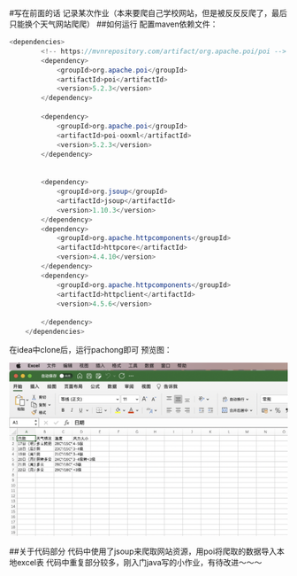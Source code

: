 #写在前面的话
记录某次作业（本来要爬自己学校网站，但是被反反反爬了，最后只能换个天气网站爬爬）
##如何运行
配置maven依赖文件：
```java
<dependencies>
        <!-- https://mvnrepository.com/artifact/org.apache.poi/poi -->
        <dependency>
            <groupId>org.apache.poi</groupId>
            <artifactId>poi</artifactId>
            <version>5.2.3</version>
        </dependency>

        <dependency>
            <groupId>org.apache.poi</groupId>
            <artifactId>poi-ooxml</artifactId>
            <version>5.2.3</version>
        </dependency>


        <dependency>
            <groupId>org.jsoup</groupId>
            <artifactId>jsoup</artifactId>
            <version>1.10.3</version>
        </dependency>
        <dependency>
            <groupId>org.apache.httpcomponents</groupId>
            <artifactId>httpcore</artifactId>
            <version>4.4.10</version>
        </dependency>
        <dependency>
            <groupId>org.apache.httpcomponents</groupId>
            <artifactId>httpclient</artifactId>
            <version>4.5.6</version>

        </dependency>
    </dependencies>
```

在idea中clone后，运行pachong即可
预览图：

![](预览.png)

##关于代码部分
代码中使用了jsoup来爬取网站资源，用poi将爬取的数据导入本地excel表
代码中重复部分较多，刚入门java写的小作业，有待改进～～～
